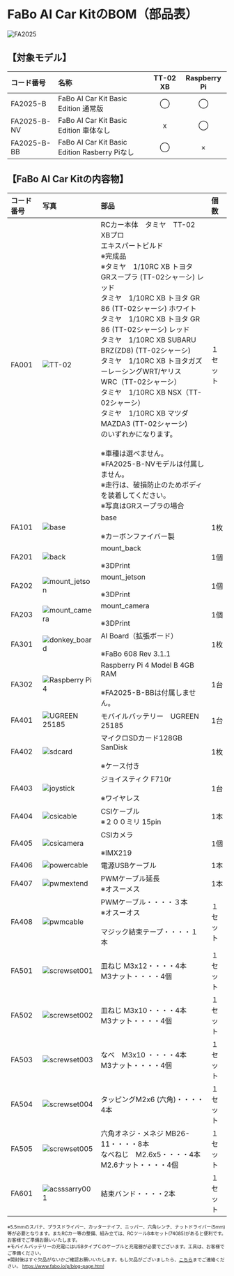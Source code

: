 # FaBo AI Car KitのBOM（部品表）

![FA2025](./../img/AiCarKit0001.JPG)

## 【対象モデル】

|コード番号|名称|TT-02 XB|Raspberry Pi|
|:--|:--|:--:|:--:|
|FA2025-B|FaBo AI Car Kit Basic Edition 通常版|◯|◯|
|FA2025-B-NV|FaBo AI Car Kit Basic Edition 車体なし|x|◯|
|FA2025-B-BB|FaBo AI Car Kit Basic Edition Rasberry Piなし|◯|×|

## 【FaBo AI Car Kitの内容物】

|コード番号|写真|部品|個数|
|:--|:--|:--|:--|
|FA001|![TT-02](./img/bom_fa2025b_001/TT-02XBmodel800840.jpeg)|RCカー本体　タミヤ　TT-02 XBプロ<br>エキスパートビルド<br>※完成品 <br>※タミヤ　1/10RC XB トヨタ　GRスープラ (TT-02シャーシ)  レッド<br>タミヤ　1/10RC XB トヨタ GR 86 (TT-02シャーシ) ホワイト<br>タミヤ　1/10RC XB トヨタ GR 86 (TT-02シャーシ) レッド<br>タミヤ　1/10RC XB SUBARU BRZ(ZD8) (TT-02シャーシ)<br>タミヤ　1/10RC XB トヨタガズーレーシングWRT/ヤリス　WRC（TT-02シャーシ）<br>タミヤ　1/10RC XB NSX（TT-02シャーシ）<br>タミヤ　1/10RC XB マツダ MAZDA3 (TT-02シャーシ)<br>のいずれかになります。<br><br>※車種は選べません。<br>※FA2025-B-NVモデルは付属しません。<br>※走行は、破損防止のためボディを装着してください。<br>※写真はGRスープラの場合|１セット|
|FA101|![base](./img/bom_fa2025b_001/base.JPG)|base<br><br>※カーボンファイバー製|1枚|
|FA201|![back](./img/bom_fa2025b_001/back.JPG)|mount_back<br><br>※3DPrint|1個|
|FA202|![mount_jetson](./img/bom_fa2025b_001/mount_jetson.JPG)|mount_jetson<br><br>※3DPrint|1個|
|FA203|![mount_camera](./img/bom_fa2025b_001/mount_camera.JPG)|mount_camera<br><br>※3DPrint|1個|
|FA301|![donkey_board](./img/bom_fa2025b_001/DNKB311.JPG)|AI Board（拡張ボード）<br><br>※FaBo 608 Rev 3.1.1|1枚|
|FA302|![Raspberry Pi 4](./img/bom_fa2025b_001/raspberrypi4.JPG)|Raspberry Pi 4 Model B 4GB RAM<br><br>※FA2025-B-BBは付属しません。|1台|
|FA401|![UGREEN 25185 ](./img/bom_fa2025b_001/UGREEN21585.JPG)|モバイルバッテリー　UGREEN 25185|1台|
|FA402|![sdcard](./img/bom_fa2025b_001/sdcard.JPG)|マイクロSDカード128GB<br>SanDisk<br><br>※ケース付き|1枚|
|FA403|![joystick](./img/bom_fa2025b_001/710r.JPG)|ジョイスティク F710r<br><br>※ワイヤレス|1台|
|FA404|![csicable](./img/bom_fa2025b_001/csicable.JPG)|CSIケーブル<br>※２００ミリ 15pin|1本|
|FA405|![csicamera](./img/bom_fa2025b_001/csicamera.JPG)|CSIカメラ<br><br>※IMX219|1個|
|FA406|![powercable](./img/bom_fa2025b_001/powercable.JPG)|電源USBケーブル|1本|
|FA407|![pwmextend](./img/bom_fa2025b_001/pwmextend.JPG)|PWMケーブル延長<br>※オスーメス|1本|
|FA408|![pwmcable](./img/bom_fa2025b_001/pwmcable.JPG)|PWMケーブル・・・・３本<br>※オスーオス<br><br>マジック結束テープ・・・・１本|１セット|
|FA501|![screwset001](./img/bom_fa2025b_001/screwset001.JPG)|皿ねじ M3x12・・・・4本<br>M3ナット・・・・4個|１セット|
|FA502|![screwset002](./img/bom_fa2025b_001/screwset002.JPG)|皿ねじ M3x10・・・・4本<br>M3ナット・・・・4個|１セット|
|FA503|![screwset003](./img/bom_fa2025b_001/screwset003.JPG)|なべ　M3x10 ・・・・4本<br>M3ナット・・・・4個|１セット|
|FA504|![screwset004](./img/bom_fa2025b_001/screwset004.JPG)|タッピングM2x6 (六角)・・・・4本<br>|１セット|
|FA505|![screwset005](./img/bom_fa2025b_001/screwset005.JPG)|六角オネジ・メネジ MB26-11・・・・8本<br>なべねじ　M2.6x5・・・・4本<br>M2.6ナット・・・・4個|１セット|
|FA601|![acsssarry001](./img/bom_fa2025b_001/ascessary001.JPG)|結束バンド・・・・2本|１セット|

<div style="text-align: left;font-size: 75%">
※5.5mmのスパナ、プラスドライバー、カッターナイフ、ニッパー、六角レンチ、ナットドライバー(5mm)等が必要となります。またRCカー等の整備、組み立ては、RCツール8本セット(74085)があると便利です。お客様でご準備お願いいたします。<br>※モバイルバッテリーの充電にはUSBタイプＣのケーブルと充電器が必要でございます。工具は、お客様でご準備ください。<br>※開封後はすぐ欠品がないかご確認お願いいたします。もし欠品がございましたら、<a href="https://www.fabo.io/p/blog-page.html">こちら</a>までご連絡ください。
<a href="https://www.fabo.io/p/blog-page.html">https://www.fabo.io/p/blog-page.html</a>
</div>

